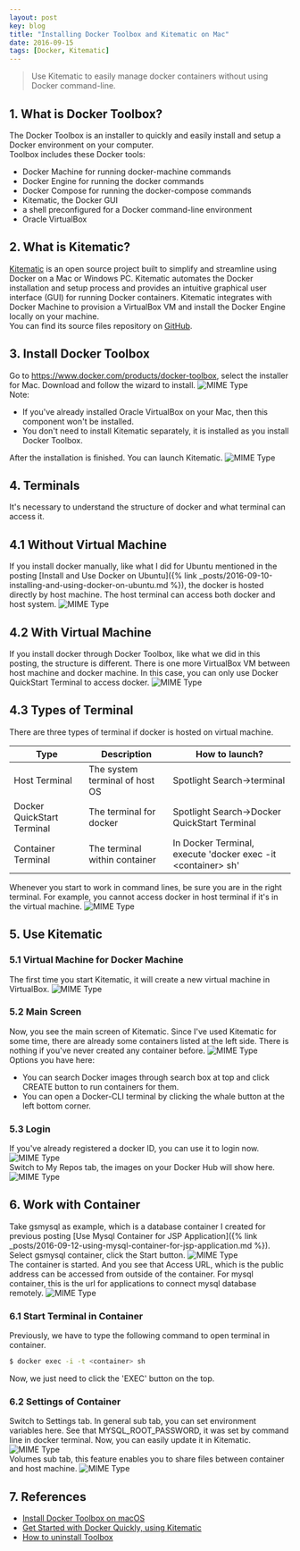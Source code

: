 ```yaml
---
layout: post
key: blog
title: "Installing Docker Toolbox and Kitematic on Mac"
date: 2016-09-15
tags: [Docker, Kitematic]
---
```


> Use Kitematic to easily manage docker containers without using Docker command-line.

## 1. What is Docker Toolbox?
The Docker Toolbox is an installer to quickly and easily install and setup a Docker environment on your computer.  
Toolbox includes these Docker tools:  
* Docker Machine for running docker-machine commands
* Docker Engine for running the docker commands
* Docker Compose for running the docker-compose commands
* Kitematic, the Docker GUI
* a shell preconfigured for a Docker command-line environment
* Oracle VirtualBox

## 2. What is Kitematic?
[Kitematic](https://kitematic.com/) is an open source project built to simplify and streamline using Docker on a Mac or Windows PC. Kitematic automates the Docker installation and setup process and provides an intuitive graphical user interface (GUI) for running Docker containers. Kitematic integrates with Docker Machine to provision a VirtualBox VM and install the Docker Engine locally on your machine.  
You can find its source files repository on [GitHub](https://github.com/docker/kitematic).

## 3. Install Docker Toolbox
Go to https://www.docker.com/products/docker-toolbox, select the installer for Mac. Download and follow the wizard to install.
![MIME Type](/public/pics/2016-09-15/installationtype.png)  
Note:
* If you've already installed Oracle VirtualBox on your Mac, then this component won't be installed.
* You don't need to install Kitematic separately, it is installed as you install Docker Toolbox.

After the installation is finished. You can launch Kitematic.
![MIME Type](/public/pics/2016-09-15/installfinished.png)  

## 4. Terminals
It's necessary to understand the structure of docker and what terminal can access it.  
## 4.1 Without Virtual Machine
If you install docker manually, like what I did for Ubuntu mentioned in the posting [Install and Use Docker on Ubuntu]({% link _posts/2016-09-10-installing-and-using-docker-on-ubuntu.md %}), the docker is hosted directly by host machine. The host terminal can access both docker and host system.
![MIME Type](/public/pics/2016-09-15/terminal-pm.png)  
## 4.2 With Virtual Machine
If you install docker through Docker Toolbox, like what we did in this posting, the structure is different. There is one more VirtualBox VM between host machine and docker machine. In this case, you can only use Docker QuickStart Terminal to access docker.
![MIME Type](/public/pics/2016-09-15/terminal-vm.png)  
## 4.3 Types of Terminal
There are three types of terminal if docker is hosted on virtual machine.  

 Type                       | Description                    |  How to launch?
----------------------------|--------------------------------|----------------------
 Host Terminal              | The system terminal of host OS | Spotlight Search->terminal
 Docker QuickStart Terminal | The terminal for docker        | Spotlight Search->Docker QuickStart Terminal
 Container Terminal         | The terminal within container  | In Docker Terminal, execute 'docker exec -it &lt;container> sh'

Whenever you start to work in command lines, be sure you are in the right terminal. For example, you cannot access docker in host terminal if it's in the virtual machine.
![MIME Type](/public/pics/2016-09-15/terminal-fail.png)  

## 5. Use Kitematic
### 5.1 Virtual Machine for Docker Machine
The first time you start Kitematic, it will create a new virtual machine in VirtualBox.
![MIME Type](/public/pics/2016-09-15/virtualbox.png)  
### 5.2 Main Screen
Now, you see the main screen of Kitematic. Since I've used Kitematic for some time, there are already some containers listed at the left side. There is nothing if you've never created any container before.
![MIME Type](/public/pics/2016-09-15/mainscreen.png)  
Options you have here:
* You can search Docker images through search box at top and click CREATE button to run containers for them.
* You can open a Docker-CLI terminal by clicking the whale button at the left bottom corner.

### 5.3 Login
If you've already registered a docker ID, you can use it to login now.
![MIME Type](/public/pics/2016-09-15/login.png)  
Switch to My Repos tab, the images on your Docker Hub will show here.
![MIME Type](/public/pics/2016-09-15/myrepos.png)  

## 6. Work with Container
Take gsmysql as example, which is a database container I created for previous posting [Use Mysql Container for JSP Application]({% link _posts/2016-09-12-using-mysql-container-for-jsp-application.md %}).
Select gsmysql container, click the Start button.
![MIME Type](/public/pics/2016-09-15/gsmysql.png)  
The container is started. And you see that Access URL, which is the public address can be accessed from outside of the container. For mysql container, this is the url for applications to connect mysql database remotely.
![MIME Type](/public/pics/2016-09-15/started.png)  
### 6.1 Start Terminal in Container
Previously, we have to type the following command to open terminal in container.
```sh
$ docker exec -i -t <container> sh
```
Now, we just need to click the 'EXEC' button on the top.
### 6.2 Settings of Container
Switch to Settings tab. In general sub tab, you can set environment variables here. See that MYSQL_ROOT_PASSWORD, it was set by command line in docker terminal. Now, you can easily update it in Kitematic.
![MIME Type](/public/pics/2016-09-15/general.png)  
Volumes sub tab, this feature enables you to share files between container and host machine.
![MIME Type](/public/pics/2016-09-15/volume.png)  

## 7. References
* [Install Docker Toolbox on macOS](https://docs.docker.com/toolbox/toolbox_install_mac/)
* [Get Started with Docker Quickly, using Kitematic](https://www.youtube.com/watch?v=dwMcmfZaA6Q)
* [How to uninstall Toolbox](https://docs.docker.com/toolbox/toolbox_install_mac/#how-to-uninstall-toolbox)
